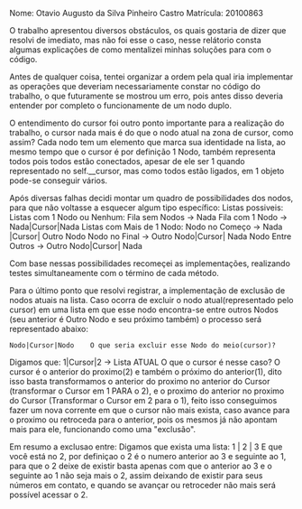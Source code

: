 Nome: Otavio Augusto da Silva Pinheiro Castro
Matrícula: 20100863

O trabalho apresentou diversos obstáculos, os quais gostaria de dizer que resolvi de imediato, mas não foi esse o caso, nesse relátorio consta algumas explicações de como mentalizei minhas soluções para com o código.

Antes de qualquer coisa, tentei organizar a ordem pela qual iria implementar as operações que deveriam necessariamente constar no código do trabalho, o que futuramente se mostrou um erro, pois antes disso deveria entender por completo o funcionamente de um nodo duplo.

O entendimento do cursor foi outro ponto importante para a realização do trabalho, o cursor nada mais é do que o nodo atual na zona de cursor, como assim? Cada nodo tem um elemento que marca sua identidade na lista, ao mesmo tempo que o cursor é por definição 1 Nodo, também representa todos pois todos estão conectados, apesar de ele ser 1 quando representado no self.__cursor, mas como todos estão ligados, em 1 objeto pode-se conseguir vários.

Após diversas falhas decidi montar um quadro de possibilidades dos nodos, para que não voltasse a esquecer algum tipo específico:
Listas possiveis: 
Listas com 1 Nodo ou Nenhum:
    Fila sem Nodos   ->             Nada
    Fila com 1 Nodo  ->       Nada|Cursor|Nada
Listas com Mais de 1 Nodo:
    Nodo no Começo ->         Nada |Cursor| Outro Nodo
    Nodo no Final ->     Outro Nodo|Cursor| Nada
    Nodo Entre Outros -> Outro Nodo|Cursor| Nada

Com base nessas possibilidades recomeçei as implementações, realizando testes simultaneamente com o término de cada método.

Para o último ponto que resolvi registrar, a implementação de exclusão de nodos atuais na lista. 
Caso ocorra de excluir o nodo atual(representado pelo cursor) em uma lista em que esse nodo encontra-se entre outros Nodos (seu anterior é Outro Nodo e seu próximo também) o processo será representado abaixo:

    Nodo|Cursor|Nodo    O que seria excluir esse Nodo do meio(cursor)?
Digamos que: 
       1|Cursor|2  -> Lista ATUAL
    O que o cursor é nesse caso? O cursor é o anterior do proximo(2) e também o próximo do anterior(1), dito isso basta transformamos o anterior do proximo no anterior do Cursor (transformar o Cursor em 1 PARA o 2), e o proximo do anterior no proximo do Cursor (Transformar o Cursor em 2 para o 1), feito isso conseguimos fazer um nova corrente em que o cursor não mais exista, caso avance para o proximo ou retroceda para o anterior, pois os mesmos já não apontam mais para ele, funcionando como uma "exclusão".

Em resumo a exclusao entre:
  Digamos que exista uma lista: 1 | 2 | 3
  E que você está no 2, por definiçao o 2 é o numero anterior ao 3 e seguinte ao 1, para que o 2 deixe de existir basta apenas com que o anterior ao 3 e o seguinte ao 1 não seja mais o 2, assim deixando de existir para seus números em contato, e quando se avançar ou retroceder não mais será possível acessar o 2. 